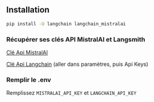 ## Installation

```bash
pip install -U langchain langchain_mistralai
```


### Récupérer ses clés API MistralAI et Langsmith

[Clé Api MistralAI](https://console.mistral.ai/api-keys)

[Clé Api Langchain](https://smith.langchain.com) (aller dans paramètres, puis Api Keys)


### Remplir le .env

Remplissez ```MISTRALAI_API_KEY``` et ```LANGCHAIN_API_KEY```
